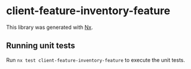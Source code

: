 # client-feature-inventory-feature

This library was generated with [Nx](https://nx.dev).

## Running unit tests

Run `nx test client-feature-inventory-feature` to execute the unit tests.
